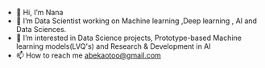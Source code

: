 - 👋 Hi, I’m Nana
- 👀 I’m  Data Scientist working on Machine learning ,Deep learning , AI and Data Sciences.
- 🌱 I’m interested in  Data Science projects, Prototype-based Machine learning models(LVQ's) and Research & Development in AI
- 📫 How to reach me abekaotoo@gmail.com

<!---
naotoo1/naotoo1 is a ✨ special ✨ repository because its `README.md` (this file) appears on your GitHub profile.
You can click the Preview link to take a look at your changes.
--->
